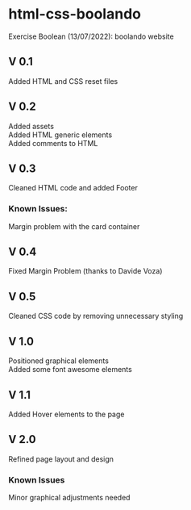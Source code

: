 # html-css-boolando

Exercise Boolean (13/07/2022): boolando website

## V 0.1

Added HTML and CSS reset files 

## V 0.2

Added assets  
Added HTML generic elements  
Added comments to HTML

## V 0.3

Cleaned HTML code and added Footer

### Known Issues: 

Margin problem with the card container

## V 0.4

Fixed Margin Problem (thanks to Davide Voza)

## V 0.5

Cleaned CSS code by removing unnecessary styling

## V 1.0

Positioned graphical elements  
Added some font awesome elements

## V 1.1

Added Hover elements to the page

## V 2.0

Refined page layout and design

### Known Issues

Minor graphical adjustments needed